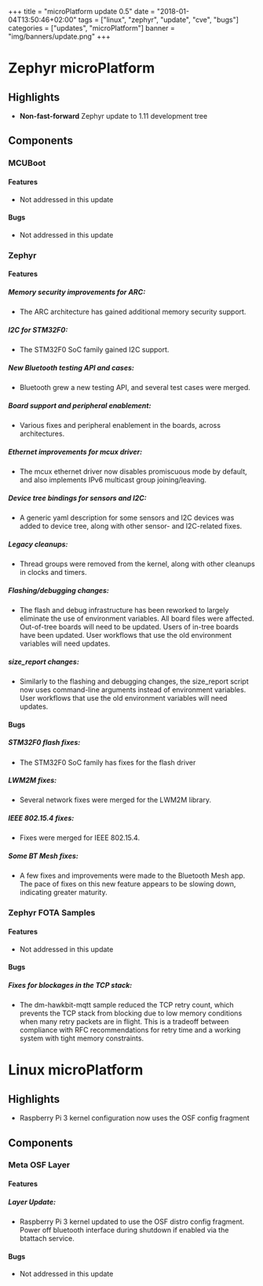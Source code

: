 +++
title = "microPlatform update 0.5"
date = "2018-01-04T13:50:46+02:00"
tags = ["linux", "zephyr", "update", "cve", "bugs"]
categories = ["updates", "microPlatform"]
banner = "img/banners/update.png"
+++

# Zephyr microPlatform

## Highlights

- **Non-fast-forward** Zephyr update to 1.11 development tree

## Components


### MCUBoot


#### Features
- Not addressed in this update

#### Bugs
- Not addressed in this update

### Zephyr


#### Features

##### Memory security improvements for ARC: 
- The ARC architecture has gained additional memory
security support.


##### I2C for STM32F0: 
- The STM32F0 SoC family gained I2C support.


##### New Bluetooth testing API and cases: 
- Bluetooth grew a new testing API, and several test cases
were merged.


##### Board support and peripheral enablement: 
- Various fixes and peripheral enablement in the boards,
across architectures.


##### Ethernet improvements for mcux driver: 
- The mcux ethernet driver now disables promiscuous mode
by default, and also implements IPv6 multicast group
joining/leaving.


##### Device tree bindings for sensors and I2C: 
- A generic yaml description for some sensors and I2C
devices was added to device tree, along with other
sensor- and I2C-related fixes.


##### Legacy cleanups: 
- Thread groups were removed from the kernel, along with
other cleanups in clocks and timers.


##### Flashing/debugging changes: 
- The flash and debug infrastructure has been reworked to
largely eliminate the use of environment variables. All
board files were affected. Out-of-tree boards will need
to be updated. Users of in-tree boards have been
updated. User workflows that use the old environment
variables will need updates.


##### size_report changes: 
- Similarly to the flashing and debugging changes, the
size_report script now uses command-line arguments
instead of environment variables. User workflows that
use the old environment variables will need updates.


#### Bugs

##### STM32F0 flash fixes: 
- The STM32F0 SoC family has fixes for the flash driver



##### LWM2M fixes: 
- Several network fixes were merged for the LWM2M library.



##### IEEE 802.15.4 fixes: 
- Fixes were merged for IEEE 802.15.4.



##### Some BT Mesh fixes: 
- A few fixes and improvements were made to the Bluetooth
Mesh app. The pace of fixes on this new feature appears
to be slowing down, indicating greater maturity.



### Zephyr FOTA Samples


#### Features
- Not addressed in this update

#### Bugs

##### Fixes for blockages in the TCP stack: 
- The dm-hawkbit-mqtt sample reduced the TCP retry count,
which prevents the TCP stack from blocking due to low
memory conditions when many retry packets are in flight.
This is a tradeoff between compliance with RFC
recommendations for retry time and a working system with
tight memory constraints.


# Linux microPlatform

## Highlights

- Raspberry Pi 3 kernel configuration now uses the OSF config fragment

## Components


### Meta OSF Layer


#### Features

##### Layer Update: 
- Raspberry Pi 3 kernel updated to use the OSF distro config
fragment.
Power off bluetooth interface during shutdown if enabled via
the btattach service.


#### Bugs
- Not addressed in this update
